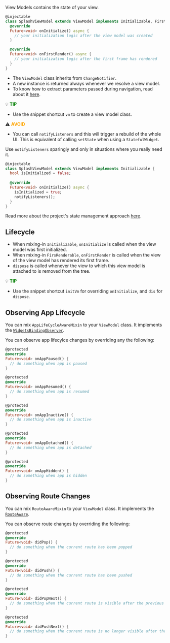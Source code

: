 View Models contains the state of your view.

```dart
@injectable
class SplashViewModel extends ViewModel implements Initializable, FirstRenderable {
  @override
  Future<void> onInitialize() async {
    // your initialization logic after the view model was created
  }

  @override
  Future<void> onFirstRender() async {
    // your initialization logic after the first frame has rendered
  }
}
```

- The `ViewModel` class inherits from `ChangeNotifier`.
- A new instance is returned always whenever we resolve a view model.
- To know how to extract parameters passed during navigation, read about it [here](navigation).

<div style="">

:bulb: **<span style="color: green">TIP</span>**

- Use the snippet shortcut `vm` to create a view model class.

</div>

:warning: **<span style="color: orange">AVOID</span>**

- You can call `notifyListeners` and this will trigger a rebuild of the whole UI. This is equivalent of calling `setState` when using a `StatefulWidget`.

Use `notifyListeners` sparingly and only in situations where you really need it.

```dart
@injectable
class SplashViewModel extends ViewModel implements Initializable {
  bool isInitialized = false;
  
  @override
  Future<void> onInitialize() async {
    isInitialized = true;
    notifyListeners();
  }
}
```

Read more about the project's state management approach [here](state-management).

## Lifecycle

- When mixing-in `Initializable`, `onInitialize` is called when the view model was first initialized.
- When mixing-in `FirsRenderable`, `onFirstRender` is called when the view of the view model has rendered its first frame.
- `dispose` is called whenever the view to which this view model is attached to is removed from the tree.

:bulb: **<span style="color: green">TIP</span>**

- Use the snippet shortcut `initVm` for overriding `onInitialize`, and `dis` for `dispose`.

## Observing App Lifecycle

You can mix `AppLifeCycleAwareMixin` to your `ViewModel` class. It implements the [`WidgetsBindingObserver`](https://api.flutter.dev/flutter/widgets/WidgetsBindingObserver-class.html).

You can observe app lifecylce changes by overriding any the following:

```dart
@protected
@override
Future<void> onAppPaused() {
  // do something when app is paused
}

@protected
@override
Future<void> onAppResumed() {
  // do something when app is resumed
}

@protected
@override
Future<void> onAppInactive() {
  // do something when app is inactive
}

@protected
@override
Future<void> onAppDetached() {
  // do something when app is detached
}

@protected
@override
Future<void> onAppHidden() {
  // do something when app is hidden
}
```

## Observing Route Changes

You can mix `RouteAwareMixin` to your `ViewModel` class. It implements the [`RouteAware`](https://api.flutter.dev/flutter/widgets/RouteAware-class.html).

You can observe route changes by overriding the following:

```dart
@protected
@override
Future<void> didPop() {
  // do something when the current route has been popped
}

@protected
@override
Future<void> didPush() {
  // do something when the current route has been pushed
}

@protected
@override
Future<void> didPopNext() {
  // do something when the current route is visible after the previous route has been popped
}

@protected
@override
Future<void> didPushNext() {
  // do something when the current route is no longer visible after the new route has been pushed
}
```
